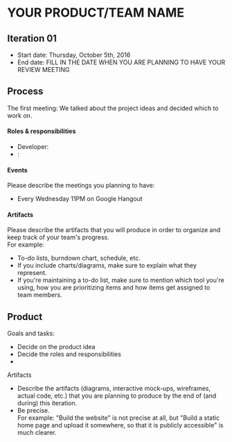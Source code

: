 # YOUR PRODUCT/TEAM NAME

## Iteration 01

 * Start date: Thursday, October 5th, 2016
 * End date: FILL IN THE DATE WHEN YOU ARE PLANNING TO HAVE YOUR REVIEW MEETING

## Process

The first meeting: We talked about the project ideas and decided which to work on.

#### Roles & responsibilities

 * Developer: 
 * : 

#### Events

Please describe the meetings you planning to have:
 * Every Wednesday 11PM on Google Hangout

#### Artifacts

Please describe the artifacts that you will produce in order to organize and keep track of your team's progress.       
For example:
 * To-do lists, burndown chart, schedule, etc.
 * If you include charts/diagrams, make sure to explain what they represent.
 * If you're maintaining a to-do list, make sure to mention which tool you're using, how you are prioritizing items and how items get assigned to team members.


## Product

Goals and tasks:

 * Decide on the product idea
 * Decide the roles and responsibilities
 * 

Artifacts

 * Describe the artifacts (diagrams, interactive mock-ups, wireframes, actual code, etc.)
   that you are planning to produce by the end of (and during) this iteration.
 * Be precise.         
   For example: "Build the website" is not precise at all, but "Build a static home page and upload it somewhere, so that it is publicly accessible" is much clearer.

